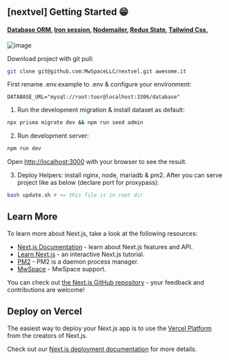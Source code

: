 ## [nextvel] Getting Started 😁

#### [Database ORM](https://www.prisma.io/), [Iron session](https://github.com/vvo/iron-session), [Nodemailer](https://nodemailer.com/about/), [Redux State](https://redux.js.org/), [Tailwind Css](https://tailwindcss.com/),

![image](https://user-images.githubusercontent.com/29952045/219878519-7816fa18-3d5d-4e3e-b17d-5d725c667999.png)

Download project with git pull:

```bash
git clone git@github.com:MwSpaceLLC/nextvel.git awesome.it
```

First rename .env.example to .env & configure your environment:

```dotenv
DATABASE_URL="mysql://root:toor@localhost:3306/database"
```

1) Run the development migration & install dataset as default:

```bash
npx prisma migrate dev && npm run seed admin
```

2) Run development server:

```bash
npm run dev
```

Open [http://localhost:3000](http://localhost:3000) with your browser to see the result.

3) Deploy Helpers: install nginx, node, mariadb & pm2. After you can serve project like as below (declare port for
   proxypass):

```bash
bash update.sh # <= this file is in root dir
```

## Learn More

To learn more about Next.js, take a look at the following resources:

- [Next.js Documentation](https://nextjs.org/docs) - learn about Next.js features and API.
- [Learn Next.js](https://nextjs.org/learn) - an interactive Next.js tutorial.
- [PM2](https://pm2.keymetrics.io/) - PM2 is a daemon process manager.
- [MwSpace](https://www.mwspace.com/it/supporto) - MwSpace support.

You can check out [the Next.js GitHub repository](https://github.com/vercel/next.js/) - your feedback and contributions
are welcome!

## Deploy on Vercel

The easiest way to deploy your Next.js app is to use
the [Vercel Platform](https://vercel.com/new?utm_medium=default-template&filter=next.js&utm_source=create-next-app&utm_campaign=create-next-app-readme)
from the creators of Next.js.

Check out our [Next.js deployment documentation](https://nextjs.org/docs/deployment) for more details.
